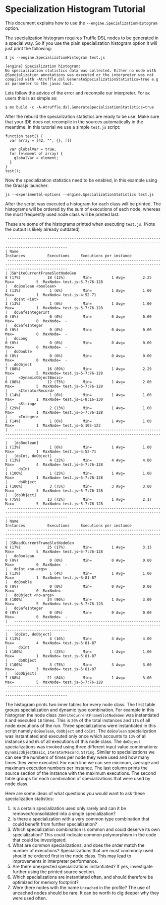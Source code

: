 # Specialization Histogram Tutorial

This document explains how to use the `--engine.SpecializationHistogram` option.

The specialization histogram requires Truffle DSL nodes to be generated in a special way.
So if you use the plain specialization histogram option it will just print the following:

```
$ js --engine.SpecializationHistogram test.js

[engine] Specialization histogram:
No specialization statistics data was collected. Either no node with @Specialization annotations was executed or the interpreter was not compiled with -Atruffle.dsl.GenerateSpecializationStatistics=true e.g as parameter to the javac tool.
```

Lets follow the advice of the error and recompile our interpreter.
For `mx` users this is as simple as:

```
$ mx build -c -A-Atruffle.dsl.GenerateSpecializationStatistics=true
```

After the rebuild the specialization statistics are ready to be use. 
Make sure that your IDE does not recompile in the sources automatically in the meantime.
In this tutorial we use a simple `test.js` script:

```
function test() {
  var array = [42, "", {}, []]

  var globalVar = true;
  for (element of array) {
    globalVar = element;
  }
}
test();
```

Now the specialization statistics need to be enabled, in this example using the Graal.js launcher:

```
js --experimental-options --engine.SpecializationStatistics test.js
```

After the script was executed a histogram for each class will be printed.
The histograms will be ordered by the sum of executions of each node, whereas the most frequently used node class will be printed last.


These are some of the histograms printed when executing `test.js`. (Note the output is likely already outdated)

```
 -----------------------------------------------------------------------------------------------------------------------------------------------------------------------
| Name                                                                         Instances          Executions     Executions per instance
 -----------------------------------------------------------------------------------------------------------------------------------------------------------------------
| JSWriteCurrentFrameSlotNodeGen                                               8 (17%)            18 (12%)        Min=         1 Avg=        2.25 Max=          5  MaxNode= test.js~5-7:76-128
|   doBoolean <boolean>                                                          1 (13%)             1 (6%)         Min=         1 Avg=        1.00 Max=          1  MaxNode= test.js~4:52-71
|   doInt <int>                                                                  1 (13%)             1 (6%)         Min=         1 Avg=        1.00 Max=          1  MaxNode= test.js~5-7:76-128
|   doSafeIntegerInt                                                             0 (0%)              0 (0%)         Min=         0 Avg=        0.00 Max=          0  MaxNode=  -
|   doSafeInteger                                                                0 (0%)              0 (0%)         Min=         0 Avg=        0.00 Max=          0  MaxNode=  -
|   doLong                                                                       0 (0%)              0 (0%)         Min=         0 Avg=        0.00 Max=          0  MaxNode=  -
|   doDouble                                                                     0 (0%)              0 (0%)         Min=         0 Avg=        0.00 Max=          0  MaxNode=  -
|   doObject                                                                     7 (88%)            16 (89%)        Min=         1 Avg=        2.29 Max=          5  MaxNode= test.js~5-7:76-128
|     <DynamicObjectBasic>                                                         6 (86%)            12 (75%)        Min=         1 Avg=        2.00 Max=          5  MaxNode= test.js~5-7:76-128
|     <IteratorRecord>                                                             1 (14%)             1 (6%)         Min=         1 Avg=        1.00 Max=          1  MaxNode= test.js~1-8:16-130
|     <String>                                                                     2 (29%)             2 (13%)        Min=         1 Avg=        1.00 Max=          1  MaxNode= test.js~5-7:76-128
|     <Integer>                                                                    1 (14%)             1 (6%)         Min=         1 Avg=        1.00 Max=          1  MaxNode= test.js~6:105-123
|   --------------------------------------------------------------------------------------------------------------------------------------------------------------------
|   [doBoolean]                                                                  1 (13%)             1 (6%)         Min=         1 Avg=        1.00 Max=          1  MaxNode= test.js~4:52-71
|   [doInt, doObject]                                                            1 (13%)             4 (22%)        Min=         4 Avg=        4.00 Max=          4  MaxNode= test.js~5-7:76-128
|     doInt                                                                        1 (100%)            1 (25%)        Min=         1 Avg=        1.00 Max=          1  MaxNode= test.js~5-7:76-128
|     doObject                                                                     1 (100%)            3 (75%)        Min=         3 Avg=        3.00 Max=          3  MaxNode= test.js~5-7:76-128
|   [doObject]                                                                   6 (75%)            13 (72%)        Min=         1 Avg=        2.17 Max=          5  MaxNode= test.js~5-7:76-128
 -----------------------------------------------------------------------------------------------------------------------------------------------------------------------
| Name                                                                         Instances          Executions     Executions per instance
 -----------------------------------------------------------------------------------------------------------------------------------------------------------------------
| JSReadCurrentFrameSlotNodeGen                                                8 (17%)            25 (17%)        Min=         1 Avg=        3.13 Max=          5  MaxNode= test.js~5-7:76-128
|   doBoolean                                                                    0 (0%)              0 (0%)         Min=         0 Avg=        0.00 Max=          0  MaxNode=  -
|   doInt <no-args>                                                              1 (13%)             1 (4%)         Min=         1 Avg=        1.00 Max=          1  MaxNode= test.js~5:81-87
|   doDouble                                                                     0 (0%)              0 (0%)         Min=         0 Avg=        0.00 Max=          0  MaxNode=  -
|   doObject <no-args>                                                           8 (100%)           24 (96%)        Min=         1 Avg=        3.00 Max=          5  MaxNode= test.js~5-7:76-128
|   doSafeInteger                                                                0 (0%)              0 (0%)         Min=         0 Avg=        0.00 Max=          0  MaxNode=  -
|   --------------------------------------------------------------------------------------------------------------------------------------------------------------------
|   [doInt, doObject]                                                            1 (13%)             4 (16%)        Min=         4 Avg=        4.00 Max=          4  MaxNode= test.js~5:81-87
|     doInt                                                                        1 (100%)            1 (25%)        Min=         1 Avg=        1.00 Max=          1  MaxNode= test.js~5:81-87
|     doObject                                                                     1 (100%)            3 (75%)        Min=         3 Avg=        3.00 Max=          3  MaxNode= test.js~5:81-87
|   [doObject]                                                                   7 (88%)            21 (84%)        Min=         1 Avg=        3.00 Max=          5  MaxNode= test.js~5-7:76-128
 -----------------------------------------------------------------------------------------------------------------------------------------------------------------------
```

The histogram prints two inner tables for every node class. 
The first table groups specialization and dynamic type combination.
For example in this histogram the node class `JSWriteCurrentFrameSlotNodeGen` was instantiated `8` and executed `18` times.
This is `20%` of the total instances and `11%` of all node executions of the run.
Three specializations were instantiated in this script namely `doBoolean`, `doObject` and `doInt`.
The `doBoolean` specialization was instantiated and executed only once which accounts to `13%` of all instances and `6%` of all executions of this node class.
The `doObject` specializations was invoked using three different input value combinations: `DynamicObjectBasic`, `IteratorRecord`, `String`.
Similar to specializations we can see the numbers of times per node they were used and how many times they were executed.
For each line we can see minimum, average and maximum execution numbers per instance.
The last column prints the source section of the instance with the maximum executions.
The second table groups for each combination of specializations that were used by node class.


Here are some ideas of what questions you would want to ask these specialization statistics:

1. Is a certain specialization used only rarely and can it be removed/consolidated into a single specialization?
2. Is there a specialization with a very common type combination that could benefit from further specialization?
3. Which specialization combination is common and could deserve its own specialization? This could indicate common polymorphism in the code that could be investigated. 
4. What are common specializations, and does the order match the number of executions? Specializations that are most commonly used should be ordered first in the node class. This may lead to improvements in interpreter performance.
5. Are there unexpected specializations instantiated? If yes, investigate further using the printed source section.
6. Which specializations are instantiated often, and should therefore be optimized for memory footprint?
7. Were there nodes with the name `Uncached` in the profile? The use of uncached nodes should be rare. It can be worth to dig deeper why they were used often.



